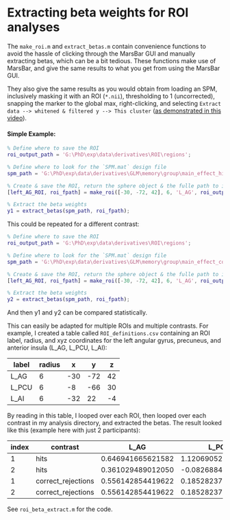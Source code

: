# Extracting beta weights for ROI analyses
The `make_roi.m` and `extract_betas.m` contain convenience functions to avoid the hassle of clicking through the MarsBar GUI and manually extracting betas, which can be a bit tedious. These functions make use of MarsBar, and give the same results to what you get from using the MarsBar GUI.

They also give the same results as you would obtain from loading an SPM, inclusively masking it with an ROI (`*.nii`), thresholding to 1 (uncorrected), snapping the marker to the global max, right-clicking, and selecting `Extract data --> whitened & filtered y --> This cluster` ([as demonstrated in this video](https://www.youtube.com/watch?v=zVuSHTJLJj4)).

#### Simple Example:
```matlab
% Define where to save the ROI
roi_output_path = 'G:\PhD\exp\data\derivatives\ROI\regions';

% Define where to look for the `SPM.mat` design file
spm_path = 'G:\PhD\exp\data\derivatives\GLM\memory\group\main_effect_hits\SPM.mat';

% Create & save the ROI, return the sphere object & the fulle path to it (with name)
[left_AG_ROI, roi_fpath] = make_roi([-30, -72, 42], 6, 'L_AG', roi_output_path);

% Extract the beta weights
y1 = extract_betas(spm_path, roi_fpath);
```

This could be repeated for a different contrast:
```matlab
% Define where to save the ROI
roi_output_path = 'G:\PhD\exp\data\derivatives\ROI\regions';

% Define where to look for the `SPM.mat` design file
spm_path = 'G:\PhD\exp\data\derivatives\GLM\memory\group\main_effect_correct_rejections\SPM.mat';

% Create & save the ROI, return the sphere object & the fulle path to it (with name)
[left_AG_ROI, roi_fpath] = make_roi([-30, -72, 42], 6, 'L_AG', roi_output_path);

% Extract the beta weights
y2 = extract_betas(spm_path, roi_fpath);
```
And then y1 and y2 can be compared statistically.

This can easily be adapted for multiple ROIs and multiple contrasts. For example, I created a table called `ROI_definitions.csv` containing an ROI label, radius, and xyz coordinates for the left angular gyrus, precuneus, and anterior insula (L_AG, L_PCU, L_AI):

| label      | radius | x      | y | z |
| ----------- | ----------- | ----------- | ----------- | ----------- |
| L_AG      | 6       | -30      | -72       | 42       |
| L_PCU   | 6        | -8   | -66        | 30        |
| L_AI   | 6        | -32   | 22        | -4        |

By reading in this table, I looped over each ROI, then looped over each contrast in my analysis directory, and extracted the betas. The result looked like this (example here with just 2 participants):


| index      | contrast | L_AG      | L_PCU | L_AI |
| ----------- | ----------- | ----------- | ----------- | ----------- |
| 1      | hits       | 0.646941665621582      | 1.120690520792230       | -0.745793919404590       |
| 2   | hits        | 0.361029489012050   | -0.082688451631040        | 0.708165565157324        |
| 1      | correct_rejections       | 0.556142854419622      | 0.185282376556983       | 2.026709071504391       |
| 2   | correct_rejections        | 0.556142854419622   | 0.185282376556983        | 2.026709071504391        |

See `roi_beta_extract.m` for the code.
